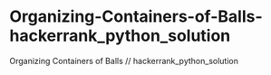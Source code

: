 # Organizing-Containers-of-Balls-hackerrank_python_solution
Organizing Containers of Balls // hackerrank_python_solution
